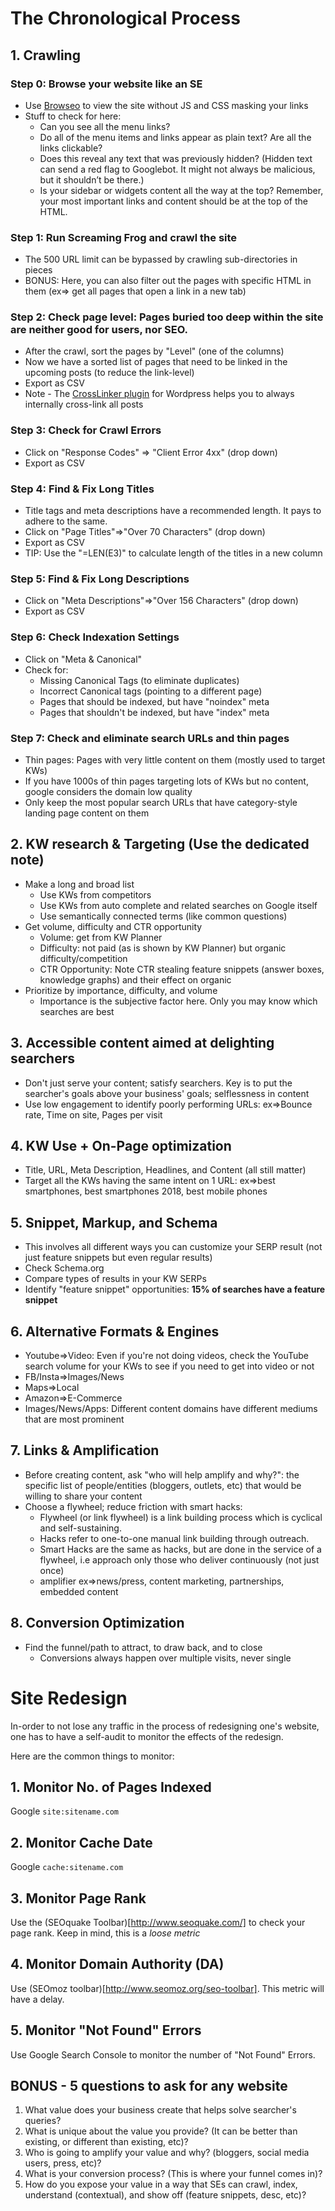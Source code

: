 # The Chronological Process
## 1. Crawling
### Step 0: Browse your website like an SE
* Use [Browseo](http://browseo.net) to view the site without JS and CSS masking your links
* Stuff to check for here:
    * Can you see all the menu links?
    * Do all of the menu items and links appear as plain text? Are all the links clickable?
    * Does this reveal any text that was previously hidden? (Hidden text can send a red flag to Googlebot. It might not always be malicious, but it shouldn’t be there.)
    * Is your sidebar or widgets content all the way at the top? Remember, your most important links and content should be at the top of the HTML.
### Step 1: Run Screaming Frog and crawl the site
* The 500 URL limit can be bypassed by crawling sub-directories in pieces
* BONUS: Here, you can also filter out the pages with specific HTML in them (ex=> get all pages that open a link in a new tab)
### Step 2: Check page level: Pages buried too deep within the site are neither good for users, nor SEO. 
* After the crawl, sort the pages by "Level" (one of the columns)
* Now we have a sorted list of pages that need to be linked in the upcoming posts (to reduce the link-level)
* Export as CSV
* Note - The [CrossLinker plugin](http://wordpress.org/extend/plugins/cross-linker/) for Wordpress helps you to always internally cross-link all posts
### Step 3: Check for Crawl Errors
* Click on "Response Codes" =>  "Client Error 4xx" (drop down)
* Export as CSV
### Step 4: Find & Fix Long Titles
* Title tags and meta descriptions have a recommended length. It pays to adhere to the same.
* Click on "Page Titles"=>"Over 70 Characters" (drop down)
* Export as CSV
* TIP: Use the "=LEN(E3)" to calculate length of the titles in a new column
### Step 5: Find & Fix Long Descriptions
* Click on "Meta Descriptions"=>"Over 156 Characters" (drop down)
* Export as CSV
### Step 6: Check Indexation Settings
* Click on "Meta & Canonical"
* Check for:
    * Missing Canonical Tags (to eliminate duplicates)
    * Incorrect Canonical tags (pointing to a different page)
    * Pages that should be indexed, but have "noindex" meta
    * Pages that shouldn't be indexed, but have "index" meta
### Step 7: Check and eliminate search URLs and thin pages
* Thin pages: Pages with very little content on them (mostly used to target KWs)
* If you have 1000s of thin pages targeting lots of KWs but no content, google considers the domain low quality
* Only keep the most popular search URLs that have category-style landing page content on them

## 2. KW research & Targeting (Use the dedicated note)
* Make a long and broad list
    * Use KWs from competitors
    * Use KWs from auto complete and related searches on Google itself
    * Use semantically connected terms (like common questions)
* Get volume, difficulty and CTR opportunity
    * Volume: get from KW Planner 
    * Difficulty: not paid (as is shown by KW Planner) but organic difficulty/competition
    * CTR Opportunity: Note CTR stealing feature snippets (answer boxes, knowledge graphs) and their effect on organic 
* Prioritize by importance, difficulty, and volume
    * Importance is the subjective factor here. Only you may know which searches are best
## 3. Accessible content aimed at delighting searchers
* Don't just serve your content; satisfy searchers. Key is to put the searcher's goals above your business' goals; selflessness in content
* Use low engagement to identify poorly performing URLs: ex=>Bounce rate, Time on site, Pages per visit
## 4. KW Use + On-Page optimization
* Title, URL, Meta Description, Headlines, and Content (all still matter)
* Target all the KWs having the same intent on 1 URL: ex=>best smartphones, best smartphones 2018, best mobile phones
## 5. Snippet, Markup, and Schema
* This involves all different ways you can customize your SERP result (not just feature snippets but even regular results)
* Check Schema.org
* Compare types of results in your KW SERPs
* Identify "feature snippet" opportunities: **15% of searches have a feature snippet**
## 6. Alternative Formats & Engines
* Youtube=>Video: Even if you're not doing videos, check the YouTube search volume for your KWs to see if you need to get into video or not
* FB/Insta=>Images/News
* Maps=>Local
* Amazon=>E-Commerce
* Images/News/Apps: Different content domains have different mediums that are most prominent
## 7. Links & Amplification
* Before creating content, ask "who will help amplify and why?": the specific list of people/entities (bloggers, outlets, etc) that would be willing to share your content
* Choose a flywheel; reduce friction with smart hacks: 
    * Flywheel (or link flywheel) is a link building process which is cyclical and self-sustaining. 
    * Hacks refer to one-to-one manual link building through outreach. 
    * Smart Hacks are the same as hacks, but are done in the service of a flywheel, i.e approach only those who deliver continuously (not just once)
    * amplifier ex=>news/press, content marketing, partnerships, embedded content
## 8. Conversion Optimization
* Find the funnel/path to attract, to draw back, and to close
    * Conversions always happen over multiple visits, never single 

# Site Redesign
In-order to not lose any traffic in the process of redesigning one's website, one has to have a self-audit to monitor the effects of the redesign. 

Here are the common things to monitor: 
## 1. Monitor No. of Pages Indexed
Google `site:sitename.com`

## 2. Monitor Cache Date
Google `cache:sitename.com`

## 3. Monitor Page Rank
Use the (SEOquake Toolbar)[http://www.seoquake.com/] to check your page rank. Keep in mind, this is a *loose metric*

## 4. Monitor Domain Authority (DA)
Use (SEOmoz toolbar)[http://www.seomoz.org/seo-toolbar]. This metric will have a delay. 

## 5. Monitor "Not Found" Errors
Use Google Search Console to monitor the number of "Not Found" Errors.

## BONUS - 5 questions to ask for any website
1. What value does your business create that helps solve searcher's queries?
2. What is unique about the value you provide? (It can be better than existing, or different than existing, etc)?
3. Who is going to amplify your value and why? (bloggers, social media users, press, etc)?
4. What is your conversion process? (This is where your funnel comes in)?
5. How do you expose your value in a way that SEs can crawl, index, understand (contextual), and show off (feature snippets, desc, etc)?

